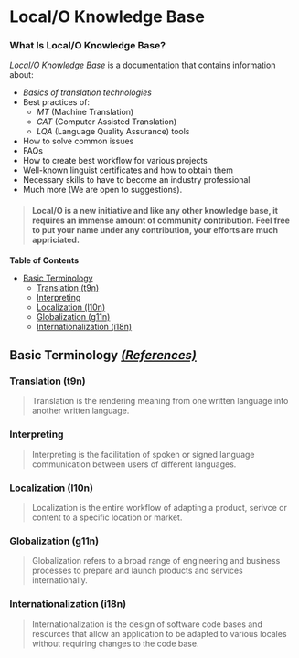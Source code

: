 # LocaI/O Knowledge Base

### What Is LocaI/O Knowledge Base?


*LocaI/O Knowledge Base* is a documentation that contains information about:
- *Basics of translation technologies*
- Best practices of:
	- *MT* (Machine Translation) 
	- *CAT* (Computer Assisted Translation) 
	- *LQA* (Language Quality Assurance) tools
- How to solve common issues 
- FAQs 
- How to create best workflow for various projects
- Well-known linguist certificates and how to obtain them
- Necessary skills to have to become an industry professional
- Much more (We are open to suggestions).


> #### LocaI/O is a new initiative and like any other knowledge base, it requires an immense amount of community contribution. Feel free to put your name under any contribution, your efforts are much appriciated.

**Table of Contents**
- [Basic Terminology](#basic-terminology-references)
	- [Translation (t9n)](#translation-t9n)
	- [Interpreting](#interpreting)
	- [Localization (l10n)](#localization-l10n)
	- [Globalization (g11n)](#globalization-g11n)
	- [Internationalization (i18n)](#internationalization-i18n)

## Basic Terminology *[(References)](https://www.gala-global.org/knowledge-center/about-the-industry/language-services)*

### Translation (t9n)

> Translation is the rendering meaning from one written language into another written language.

### Interpreting

> Interpreting is the facilitation of spoken or signed language communication between users of different languages.

### Localization (l10n)

> Localization is the entire workflow of adapting a product, serivce or content to a specific location or market.

### Globalization (g11n)

> Globalization refers to a broad range of engineering and business processes to prepare and launch products and services internationally.

### Internationalization (i18n)

> Internationalization is the design of software code bases and resources that allow an application to be adapted to various locales without requiring changes to the code base.